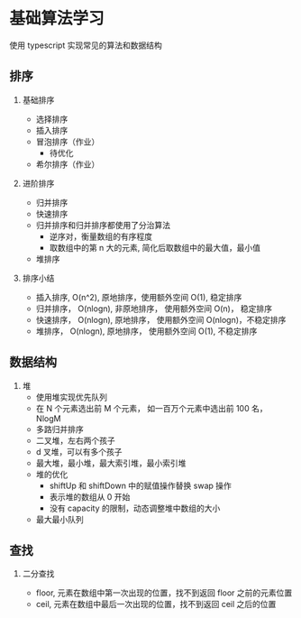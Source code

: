 # 基础算法学习

使用 typescript 实现常见的算法和数据结构

## 排序

1. 基础排序

   - 选择排序
   - 插入排序
   - 冒泡排序（作业）
     - 待优化
   - 希尔排序（作业）

2. 进阶排序

   - 归并排序
   - 快速排序
   - 归并排序和归并排序都使用了分治算法
     - 逆序对，衡量数组的有序程度
     - 取数组中的第 n 大的元素, 简化后取数组中的最大值，最小值
   - 堆排序

3. 排序小结
   - 插入排序, O(n^2), 原地排序，使用额外空间 O(1), 稳定排序
   - 归并排序， O(nlogn), 非原地排序， 使用额外空间 O(n)， 稳定排序
   - 快速排序， O(nlogn), 原地排序， 使用额外空间 O(nlogn)，不稳定排序
   - 堆排序， O(nlogn), 原地排序， 使用额外空间 O(1), 不稳定排序

## 数据结构

1. 堆
   - 使用堆实现优先队列
   - 在 N 个元素选出前 M 个元素， 如一百万个元素中选出前 100 名， NlogM
   - 多路归并排序
   - 二叉堆，左右两个孩子
   - d 叉堆，可以有多个孩子
   - 最大堆，最小堆，最大索引堆，最小索引堆
   - 堆的优化
     - shiftUp 和 shiftDown 中的赋值操作替换 swap 操作
     - 表示堆的数组从 0 开始
     - 没有 capacity 的限制，动态调整堆中数组的大小
   - 最大最小队列

## 查找

1. 二分查找

   - floor, 元素在数组中第一次出现的位置，找不到返回 floor 之前的元素位置
   - ceil, 元素在数组中最后一次出现的位置，找不到返回 ceil 之后的位置
